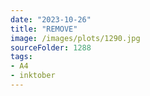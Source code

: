 ```yaml
---
date: "2023-10-26"
title: "REMOVE"
image: /images/plots/1290.jpg
sourceFolder: 1288
tags:
- A4
- inktober
---
```


